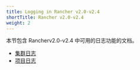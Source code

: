 ```yaml
---
title: Logging in Rancher v2.0-v2.4
shortTitle: Rancher v2.0-v2.4
weight: 2
---
```


本节包含 Rancherv2.0-v2.4 中可用的日志功能的文档。

- [集群日志](/docs/rancher2/logging/2.0.x-2.4.x/cluster-logging/_index)
- [项目日志](/docs/rancher2/logging/2.0.x-2.4.x/project-logging/_index)
